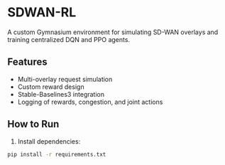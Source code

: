 # SDWAN-RL

A custom Gymnasium environment for simulating SD-WAN overlays and training centralized DQN and PPO agents.

## Features
- Multi-overlay request simulation
- Custom reward design
- Stable-Baselines3 integration
- Logging of rewards, congestion, and joint actions

## How to Run

1. Install dependencies:
```bash
pip install -r requirements.txt
